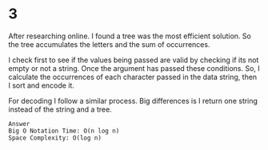 # 3

After researching online. I found a tree was the most efficient solution.
So the tree accumulates the letters and the sum of occurrences.

I check first to see if the values being passed are valid by checking if its not empty or not a string. Once the argument has passed these conditions. So, I calculate the occurrences of each character passed in the data string, then I sort and encode it.

For decoding I follow a similar process. Big differences is I return one string instead of the string and a tree.

```text
Answer
Big O Notation Time: O(n log n)
Space Complexity: O(log n)
```
